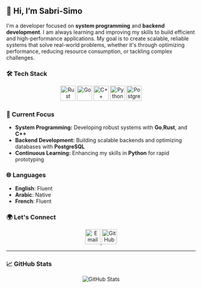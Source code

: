 ## 👋 Hi, I’m Sabri-Simo

I'm a developer focused on **system programming** and **backend development**. I am always learning and improving my skills to build efficient and high-performance applications. My goal is to create scalable, reliable systems that solve real-world problems, whether it's through optimizing performance, reducing resource consumption, or tackling complex challenges.

### 🛠 Tech Stack

<p align="center">
  <img src="https://cdn.jsdelivr.net/gh/devicons/devicon/icons/rust/rust-plain-wordmark.svg" alt="Rust" width="40" height="40"/>
  <img src="https://cdn.jsdelivr.net/gh/devicons/devicon/icons/go/go-original.svg" alt="Go" width="40" height="40"/>
  <img src="https://cdn.jsdelivr.net/gh/devicons/devicon/icons/cplusplus/cplusplus-original.svg" alt="C++" width="40" height="40"/>
  <img src="https://cdn.jsdelivr.net/gh/devicons/devicon/icons/python/python-original.svg" alt="Python" width="40" height="40"/>
  <img src="https://cdn.jsdelivr.net/gh/devicons/devicon/icons/postgresql/postgresql-original.svg" alt="PostgreSQL" width="40" height="40"/>
</p>

### 🌱 Current Focus
- **System Programming:** Developing robust systems with **Go**,**Rust**, and **C++**
- **Backend Development:** Building scalable backends and optimizing databases with **PostgreSQL**
- **Continuous Learning:** Enhancing my skills in **Python** for rapid prototyping

### 🌐 Languages
- **English**: Fluent
- **Arabic**: Native
- **French**: Fluent

### 🌍 Let's Connect
<p align="center">
  <a href="mailto:sabri.cloud.c@gmail.com">
    <img src="https://cdn.jsdelivr.net/gh/devicons/devicon/icons/google/google-original.svg" alt="Email" width="40" height="40"/>
  </a>
  <a href="https://github.com/Sabri-Simo">
    <img src="https://cdn.jsdelivr.net/gh/devicons/devicon/icons/github/github-original.svg" alt="GitHub" width="40" height="40"/>
  </a>
</p>

---

### 📈 GitHub Stats

<p align="center">
  <img src="https://github-readme-stats.vercel.app/api?username=Sabri-Simo&show_icons=true&theme=tokyonight" alt="GitHub Stats" />
</p>
